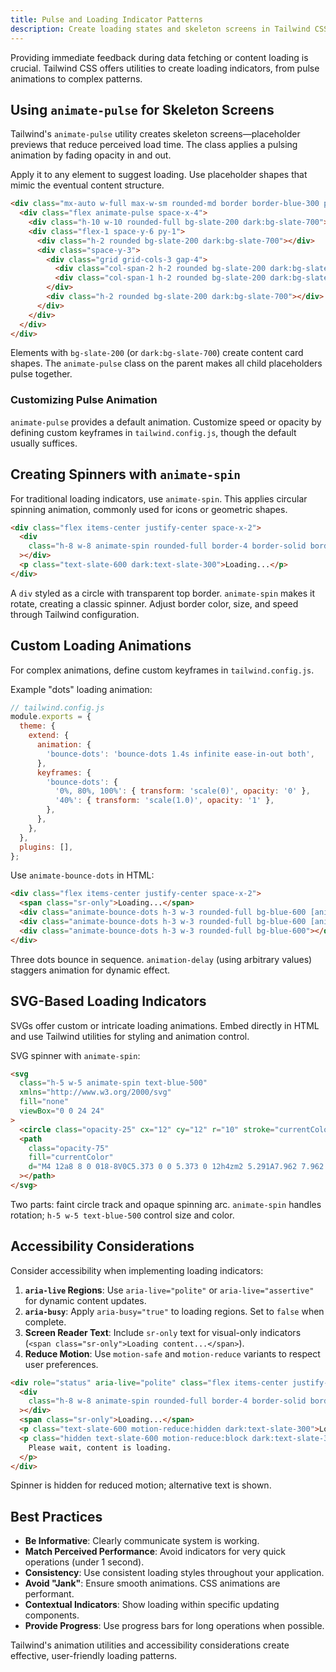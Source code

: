 ```yaml
---
title: Pulse and Loading Indicator Patterns
description: Create loading states and skeleton screens in Tailwind CSS using animate-pulse and custom animations.
---
```


Providing immediate feedback during data fetching or content loading is crucial. Tailwind CSS offers utilities to create loading indicators, from pulse animations to complex patterns.

## Using `animate-pulse` for Skeleton Screens

Tailwind's `animate-pulse` utility creates skeleton screens—placeholder previews that reduce perceived load time. The class applies a pulsing animation by fading opacity in and out.

Apply it to any element to suggest loading. Use placeholder shapes that mimic the eventual content structure.

```html tailwind
<div class="mx-auto w-full max-w-sm rounded-md border border-blue-300 p-4 shadow">
  <div class="flex animate-pulse space-x-4">
    <div class="h-10 w-10 rounded-full bg-slate-200 dark:bg-slate-700"></div>
    <div class="flex-1 space-y-6 py-1">
      <div class="h-2 rounded bg-slate-200 dark:bg-slate-700"></div>
      <div class="space-y-3">
        <div class="grid grid-cols-3 gap-4">
          <div class="col-span-2 h-2 rounded bg-slate-200 dark:bg-slate-700"></div>
          <div class="col-span-1 h-2 rounded bg-slate-200 dark:bg-slate-700"></div>
        </div>
        <div class="h-2 rounded bg-slate-200 dark:bg-slate-700"></div>
      </div>
    </div>
  </div>
</div>
```

Elements with `bg-slate-200` (or `dark:bg-slate-700`) create content card shapes. The `animate-pulse` class on the parent makes all child placeholders pulse together.

### Customizing Pulse Animation

`animate-pulse` provides a default animation. Customize speed or opacity by defining custom keyframes in `tailwind.config.js`, though the default usually suffices.

## Creating Spinners with `animate-spin`

For traditional loading indicators, use `animate-spin`. This applies circular spinning animation, commonly used for icons or geometric shapes.

```html tailwind
<div class="flex items-center justify-center space-x-2">
  <div
    class="h-8 w-8 animate-spin rounded-full border-4 border-solid border-blue-500 border-t-transparent"
  ></div>
  <p class="text-slate-600 dark:text-slate-300">Loading...</p>
</div>
```

A `div` styled as a circle with transparent top border. `animate-spin` makes it rotate, creating a classic spinner. Adjust border color, size, and speed through Tailwind configuration.

## Custom Loading Animations

For complex animations, define custom keyframes in `tailwind.config.js`.

Example "dots" loading animation:

```js
// tailwind.config.js
module.exports = {
  theme: {
    extend: {
      animation: {
        'bounce-dots': 'bounce-dots 1.4s infinite ease-in-out both',
      },
      keyframes: {
        'bounce-dots': {
          '0%, 80%, 100%': { transform: 'scale(0)', opacity: '0' },
          '40%': { transform: 'scale(1.0)', opacity: '1' },
        },
      },
    },
  },
  plugins: [],
};
```

Use `animate-bounce-dots` in HTML:

```html tailwind
<div class="flex items-center justify-center space-x-2">
  <span class="sr-only">Loading...</span>
  <div class="animate-bounce-dots h-3 w-3 rounded-full bg-blue-600 [animation-delay:-0.3s]"></div>
  <div class="animate-bounce-dots h-3 w-3 rounded-full bg-blue-600 [animation-delay:-0.15s]"></div>
  <div class="animate-bounce-dots h-3 w-3 rounded-full bg-blue-600"></div>
</div>
```

Three dots bounce in sequence. `animation-delay` (using arbitrary values) staggers animation for dynamic effect.

## SVG-Based Loading Indicators

SVGs offer custom or intricate loading animations. Embed directly in HTML and use Tailwind utilities for styling and animation control.

SVG spinner with `animate-spin`:

```html tailwind
<svg
  class="h-5 w-5 animate-spin text-blue-500"
  xmlns="http://www.w3.org/2000/svg"
  fill="none"
  viewBox="0 0 24 24"
>
  <circle class="opacity-25" cx="12" cy="12" r="10" stroke="currentColor" stroke-width="4"></circle>
  <path
    class="opacity-75"
    fill="currentColor"
    d="M4 12a8 8 0 018-8V0C5.373 0 0 5.373 0 12h4zm2 5.291A7.962 7.962 0 014 12H0c0 3.042 1.135 5.824 3 7.938l3-2.647z"
  ></path>
</svg>
```

Two parts: faint circle track and opaque spinning arc. `animate-spin` handles rotation; `h-5 w-5 text-blue-500` control size and color.

## Accessibility Considerations

Consider accessibility when implementing loading indicators:

1. **`aria-live` Regions**: Use `aria-live="polite"` or `aria-live="assertive"` for dynamic content updates.
2. **`aria-busy`**: Apply `aria-busy="true"` to loading regions. Set to `false` when complete.
3. **Screen Reader Text**: Include `sr-only` text for visual-only indicators (`<span class="sr-only">Loading content...</span>`).
4. **Reduce Motion**: Use `motion-safe` and `motion-reduce` variants to respect user preferences.

```html tailwind
<div role="status" aria-live="polite" class="flex items-center justify-center space-x-2">
  <div
    class="h-8 w-8 animate-spin rounded-full border-4 border-solid border-blue-500 border-t-transparent motion-safe:animate-spin motion-reduce:hidden"
  ></div>
  <span class="sr-only">Loading...</span>
  <p class="text-slate-600 motion-reduce:hidden dark:text-slate-300">Loading...</p>
  <p class="hidden text-slate-600 motion-reduce:block dark:text-slate-300">
    Please wait, content is loading.
  </p>
</div>
```

Spinner is hidden for reduced motion; alternative text is shown.

## Best Practices

- **Be Informative**: Clearly communicate system is working.
- **Match Perceived Performance**: Avoid indicators for very quick operations (under 1 second).
- **Consistency**: Use consistent loading styles throughout your application.
- **Avoid "Jank"**: Ensure smooth animations. CSS animations are performant.
- **Contextual Indicators**: Show loading within specific updating components.
- **Provide Progress**: Use progress bars for long operations when possible.

Tailwind's animation utilities and accessibility considerations create effective, user-friendly loading patterns.
